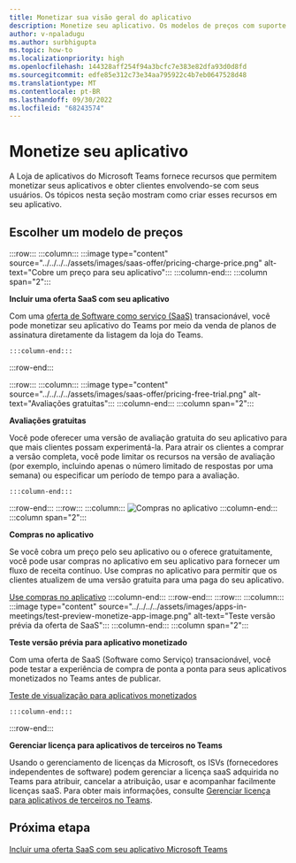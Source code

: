 ```yaml
---
title: Monetizar sua visão geral do aplicativo
description: Monetize seu aplicativo. Os modelos de preços com suporte são avaliações gratuitas, compras no aplicativo e incluem uma oferta de SaaS com seu aplicativo.
author: v-npaladugu
ms.author: surbhigupta
ms.topic: how-to
ms.localizationpriority: high
ms.openlocfilehash: 144328aff254f94a3bcfc7e383e82dfa93d0d8fd
ms.sourcegitcommit: edfe85e312c73e34aa795922c4b7eb0647528d48
ms.translationtype: MT
ms.contentlocale: pt-BR
ms.lasthandoff: 09/30/2022
ms.locfileid: "68243574"
---
```

# <a name="monetize-your-app"></a>Monetize seu aplicativo

A Loja de aplicativos do Microsoft Teams fornece recursos que permitem monetizar seus aplicativos e obter clientes envolvendo-se com seus usuários. Os tópicos nesta seção mostram como criar esses recursos em seu aplicativo.

## <a name="choose-a-pricing-model"></a>Escolher um modelo de preços

:::row:::
    :::column:::
        :::image type="content" source="../../../../assets/images/saas-offer/pricing-charge-price.png" alt-text="Cobre um preço para seu aplicativo":::
    :::column-end:::
    :::column span="2":::

**Incluir uma oferta SaaS com seu aplicativo**

Com uma [oferta de Software como serviço (SaaS)](~/concepts/deploy-and-publish/appsource/prepare/include-saas-offer.md) transacionável, você pode monetizar seu aplicativo do Teams por meio da venda de planos de assinatura diretamente da listagem da loja do Teams.

    :::column-end:::
:::row-end:::

:::row:::
    :::column:::
     :::image type="content" source="../../../../assets/images/saas-offer/pricing-free-trial.png" alt-text="Avaliações gratuitas":::
    :::column-end:::
    :::column span="2":::

**Avaliações gratuitas**

Você pode oferecer uma versão de avaliação gratuita do seu aplicativo para que mais clientes possam experimentá-la. Para atrair os clientes a comprar a versão completa, você pode limitar os recursos na versão de avaliação (por exemplo, incluindo apenas o número limitado de respostas por uma semana) ou especificar um período de tempo para a avaliação.

    :::column-end:::
:::row-end:::
:::row:::
    :::column:::
        ![Compras no aplicativo](~/assets/images/saas-offer/pricing-in-app-purchases.png)
    :::column-end:::
    :::column span="2":::

**Compras no aplicativo**

Se você cobra um preço pelo seu aplicativo ou o oferece gratuitamente, você pode usar compras no aplicativo em seu aplicativo para fornecer um fluxo de receita contínuo. Use compras no aplicativo para permitir que os clientes atualizem de uma versão gratuita para uma paga do seu aplicativo.

[Use compras no aplicativo](~/concepts/deploy-and-publish/appsource/prepare/in-app-purchase-flow.md)
    :::column-end:::
:::row-end:::
:::row:::
    :::column:::
        :::image type="content" source="../../../../assets/images/apps-in-meetings/test-preview-monetize-app-image.png" alt-text="Teste versão prévia da oferta de SaaS":::
    :::column-end:::
    :::column span="2":::

**Teste versão prévia para aplicativo monetizado**

Com uma oferta de SaaS (Software como Serviço) transacionável, você pode testar a experiência de compra de ponta a ponta para seus aplicativos monetizados no Teams antes de publicar.

[Teste de visualização para aplicativos monetizados](Test-preview-for-monetized-apps.md)

    :::column-end:::
:::row-end:::

**Gerenciar licença para aplicativos de terceiros no Teams**

Usando o gerenciamento de licenças da Microsoft, os ISVs (fornecedores independentes de software) podem gerenciar a licença saaS adquirida no Teams para atribuir, cancelar a atribuição, usar e acompanhar facilmente licenças saaS. Para obter mais informações, consulte [Gerenciar licença para aplicativos de terceiros no Teams](include-saas-offer.md#manage-license-for-third-party-apps-in-teams).

## <a name="next-step"></a>Próxima etapa

[Incluir uma oferta SaaS com seu aplicativo Microsoft Teams](~/concepts/deploy-and-publish/appsource/prepare/include-saas-offer.md)
